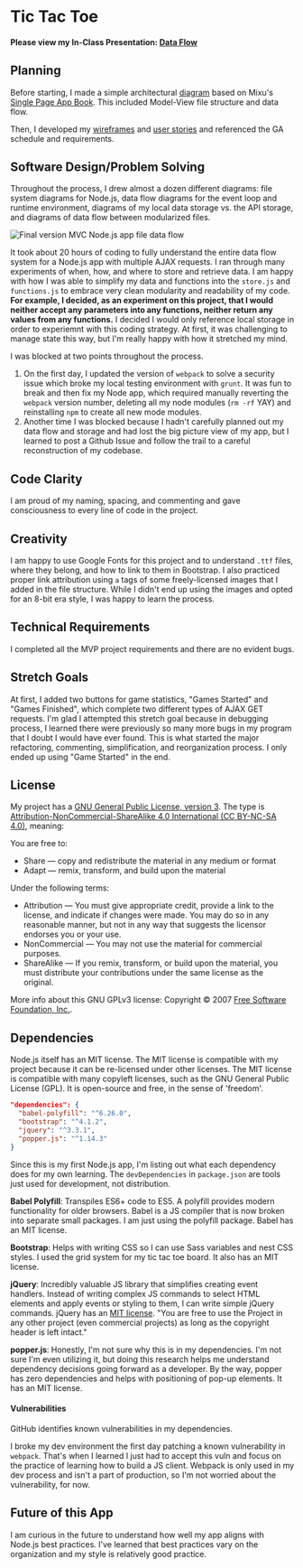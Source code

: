 # Tic Tac Toe

#### Please view my In-Class Presentation: [Data Flow](https://docs.google.com/presentation/d/1VrIDJJBE6LSg3xalpIAQN0SlWDuvWrLoi6ZCe36Lr18/present?usp=sharing)

## Planning
Before starting, I made a simple architectural [diagram](https://i.imgur.com/XN3zr7a.jpg) based on Mixu's [Single Page App Book](http://singlepageappbook.com/goal.html). This included Model-View file structure and data flow.

Then, I developed my [wireframes](https://i.imgur.com/uguLEY0.png) and [user stories](./user_stories.md) and referenced the GA schedule and requirements.

## Software Design/Problem Solving

Throughout the process, I drew almost a dozen different diagrams: file system diagrams for Node.js, data flow diagrams for the event loop and runtime environment, diagrams of my local data storage vs. the API storage, and diagrams of data flow between modularized files.

![Final version MVC Node.js app file data flow](https://i.imgur.com/Ehwj8kN.png)

It took about 20 hours of coding to fully understand the entire data flow system for a Node.js app with multiple AJAX requests. I ran through many experiments of when, how, and where to store and retrieve data. I am happy with how I was able to simplify my data and functions into the `store.js` and `functions.js` to embrace very clean modularity and readability of my code. **For example, I decided, as an experiment on this project, that I would neither accept any parameters into any functions, neither return any values from any functions.** I decided I would only reference local storage in order to experiemnt with this coding strategy. At first, it was challenging to manage state this way, but I'm really happy with how it stretched my mind.

I was blocked at two points throughout the process.
1. On the first day, I updated the version of `webpack` to solve a security issue which broke my local testing environment with `grunt`. It was fun to break and then fix my Node app, which required manually reverting the `webpack` version number, deleting all my node modules (`rm -rf` YAY) and reinstalling `npm` to create all new mode modules.
2. Another time I was blocked because I hadn't carefully planned out my data flow and storage and had lost the big picture view of my app, but I learned to post a Github Issue and follow the trail to a careful reconstruction of my codebase.

## Code Clarity

I am proud of my naming, spacing, and commenting and gave consciousness to every line of code in the project.

## Creativity

I am happy to use Google Fonts for this project and to understand `.ttf` files, where they belong, and how to link to them in Bootstrap. I also practiced proper link attribution using `a` tags of some freely-licensed images that I added in the file structure. While I didn't end up using the images and opted for an 8-bit era style, I was happy to learn the process.

## Technical Requirements

I completed all the MVP project requirements and there are no evident bugs.

## Stretch Goals
At first, I added two buttons for game statistics, "Games Started" and "Games Finished", which complete two different types of AJAX GET requests. I'm glad I attempted this stretch goal because in debugging process, I learned there were previously so many more bugs in my program that I doubt I would have ever found. This is what started the major refactoring, commenting, simplification, and reorganization process. I only ended up using "Game Started" in the end.


## License
My project has a [GNU General Public License, version 3](https://www.gnu.org/licenses/gpl-3.0.en.html). The type is [Attribution-NonCommercial-ShareAlike 4.0 International (CC BY-NC-SA 4.0)](https://creativecommons.org/licenses/by-nc-sa/4.0/), meaning:

You are free to:
* Share — copy and redistribute the material in any medium or format
* Adapt — remix, transform, and build upon the material

Under the following terms:
* Attribution — You must give appropriate credit, provide a link to the license, and indicate if changes were made. You may do so in any reasonable manner, but not in any way that suggests the licensor endorses you or your use.
* NonCommercial — You may not use the material for commercial purposes.
* ShareAlike — If you remix, transform, or build upon the material, you must distribute your contributions under the same license as the original.

More info about this GNU GPLv3 license: Copyright © 2007 [Free Software Foundation, Inc.](https://fsf.org/).

## Dependencies
Node.js itself has an MIT license. The MIT license is compatible with my project because it can be re-licensed under other licenses. The MIT license is compatible with many copyleft licenses, such as the GNU General Public License (GPL). It is open-source and free, in the sense of 'freedom'.

```json
"dependencies": {
  "babel-polyfill": "^6.26.0",
  "bootstrap": "^4.1.2",
  "jquery": "^3.3.1",
  "popper.js": "^1.14.3"
}
```

Since this is my first Node.js app, I'm listing out what each dependency does for my own learning. The `devDependencies` in `package.json` are tools just used for development, not distribution.

**Babel Polyfill**: Transpiles ES6+ code to ES5. A polyfill provides modern functionality for older browsers. Babel is a JS compiler that is now broken into separate small packages. I am just using the polyfill package. Babel has an MIT license.

**Bootstrap**: Helps with writing CSS so I can use Sass variables and nest CSS styles. I used the grid system for my tic tac toe board. It also has an MIT license.

**jQuery**: Incredibly valuable JS library that simplifies creating event handlers. Instead of writing complex JS commands to select HTML elements and apply events or styling to them, I can write simple jQuery commands. jQuery has an [MIT license](https://jquery.org/license/). "You are free to use the Project in any other project (even commercial projects) as long as the copyright header is left intact."

**popper.js**: Honestly, I'm not sure why this is in my dependencies. I'm not sure I'm even utilizing it, but doing this research helps me understand dependency decisions going forward as a developer. By the way, popper has zero dependencies and helps with positioning of pop-up elements. It has an MIT license.

#### Vulnerabilities
GitHub identifies known vulnerabilities in my dependencies.

I broke my dev environment the first day patching a known vulnerability in `webpack`. That's when I learned I just had to accept this vuln and focus on the practice of learning how to build a JS client. Webpack is only used in my dev process and isn't a part of production, so I'm not worried about the vulnerability, for now.




## Future of this App
I am curious in the future to understand how well my app aligns with Node.js best practices. I've learned that best practices vary on the organization and my style is relatively good practice.

